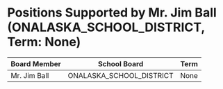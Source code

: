 # Positions Supported by Mr. Jim Ball (ONALASKA_SCHOOL_DISTRICT, Term: None)

| Board Member | School Board | Term |
|--------------|--------------|------|
| Mr. Jim Ball | ONALASKA_SCHOOL_DISTRICT | None |

